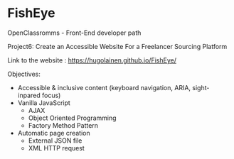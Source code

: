 # FishEye
OpenClassromms - Front-End developer path

Project6: Create an Accessible Website For a Freelancer Sourcing Platform

Link to the website : https://hugolainen.github.io/FishEye/

Objectives:
* Accessible & inclusive content (keyboard navigation, ARIA, sight-inpared focus)
* Vanilla JavaScript
  - AJAX
  - Object Oriented Programming
  - Factory Method Pattern
* Automatic page creation
  - External JSON file
  - XML HTTP request
